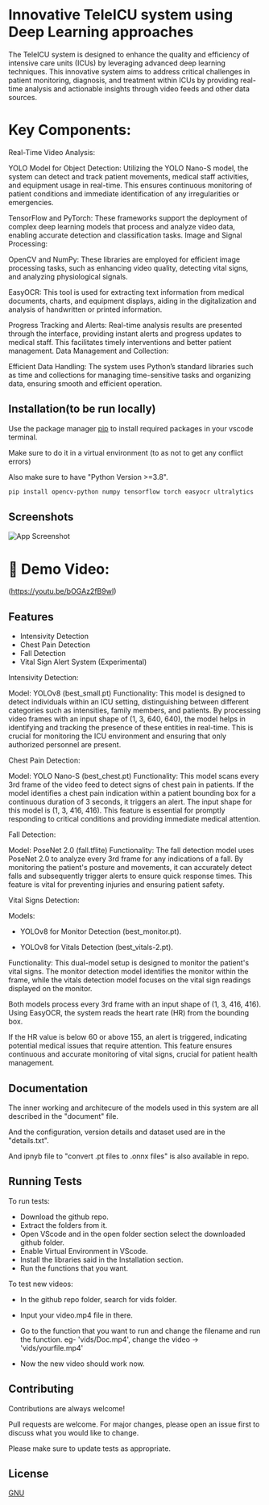 
# Innovative TeleICU system using Deep Learning approaches

The TeleICU system is designed to enhance the quality and efficiency of intensive care units (ICUs) by leveraging advanced deep learning techniques. This innovative system aims to address critical challenges in patient monitoring, diagnosis, and treatment within ICUs by providing real-time analysis and actionable insights through video feeds and other data sources.

# Key Components:

Real-Time Video Analysis:

YOLO Model for Object Detection: Utilizing the YOLO Nano-S model, the system can detect and track patient movements, medical staff activities, and equipment usage in real-time. This ensures continuous monitoring of patient conditions and immediate identification of any irregularities or emergencies.

TensorFlow and PyTorch: These frameworks support the deployment of complex deep learning models that process and analyze video data, enabling accurate detection and classification tasks.
Image and Signal Processing:

OpenCV and NumPy: These libraries are employed for efficient image processing tasks, such as enhancing video quality, detecting vital signs, and analyzing physiological signals.

EasyOCR: This tool is used for extracting text information from medical documents, charts, and equipment displays, aiding in the digitalization and analysis of handwritten or printed information.

Progress Tracking and Alerts: Real-time analysis results are presented through the interface, providing instant alerts and progress updates to medical staff. This facilitates timely interventions and better patient management.
Data Management and Collection:

Efficient Data Handling: The system uses Python’s standard libraries such as time and collections for managing time-sensitive tasks and organizing data, ensuring smooth and efficient operation.



## Installation(to be run locally)

Use the package manager [pip](https://pip.pypa.io/en/stable/) to install required packages in your vscode terminal.

Make sure to do it in a virtual environment (to as not to get any conflict errors)

Also make sure to have "Python Version >=3.8".
```bash
pip install opencv-python numpy tensorflow torch easyocr ultralytics

```


## Screenshots

![App Screenshot](https://via.placeholder.com/468x300?text=App+Screenshot+Here)



# 🚀 Demo Video:

(https://youtu.be/bOGAz2fB9wI)




## Features

- Intensivity Detection
- Chest Pain Detection
- Fall Detection
- Vital Sign Alert System (Experimental)

Intensivity Detection:

Model: YOLOv8 (best_small.pt)
Functionality: This model is designed to detect individuals within an ICU setting, distinguishing between different categories such as intensities, family members, and patients. By processing video frames with an input shape of (1, 3, 640, 640), the model helps in identifying and tracking the presence of these entities in real-time. This is crucial for monitoring the ICU environment and ensuring that only authorized personnel are present.

Chest Pain Detection:

Model: YOLO Nano-S (best_chest.pt)
Functionality: This model scans every 3rd frame of the video feed to detect signs of chest pain in patients. If the model identifies a chest pain indication within a patient bounding box for a continuous duration of 3 seconds, it triggers an alert. The input shape for this model is (1, 3, 416, 416). This feature is essential for promptly responding to critical conditions and providing immediate medical attention.

Fall Detection:

Model: PoseNet 2.0 (fall.tflite)
Functionality: The fall detection model uses PoseNet 2.0 to analyze every 3rd frame for any indications of a fall. By monitoring the patient's posture and movements, it can accurately detect falls and subsequently trigger alerts to ensure quick response times. This feature is vital for preventing injuries and ensuring patient safety.

Vital Signs Detection:

Models:

- YOLOv8 for Monitor Detection (best_monitor.pt).

- YOLOv8 for Vitals Detection (best_vitals-2.pt).

Functionality: This dual-model setup is designed to monitor the patient's vital signs. The monitor detection model identifies the monitor within the frame, while the vitals detection model focuses on the vital sign readings displayed on the monitor. 

Both models process every 3rd frame with an input shape of (1, 3, 416, 416). Using EasyOCR, the system reads the heart rate (HR) from the bounding box. 

If the HR value is below 60 or above 155, an alert is triggered, indicating potential medical issues that require attention. This feature ensures continuous and accurate monitoring of vital signs, crucial for patient health management.

## Documentation

The inner working and architecure of the models used in this system are all described in the "document" file.

And the configuration, version details and dataset used are in the "details.txt".

And ipnyb file to "convert .pt files to .onnx files" is also available in repo.


## Running Tests

To run tests:

- Download the github repo.
- Extract the folders from it.
- Open VScode and in the open folder section select the downloaded github folder.
- Enable Virtual Environment in VScode.
- Install the libraries said in the Installation section.
- Run the functions that you want.

To test new videos:

- In the github repo folder, search for vids folder.
- Input your video.mp4 file in there.
- Go to the function that you want to run and change the filename and run the function.
eg- 'vids/Doc.mp4', change the video -> 'vids/yourfile.mp4'

- Now the new video should work now.




## Contributing

Contributions are always welcome!

Pull requests are welcome. For major changes, please open an issue first
to discuss what you would like to change.

Please make sure to update tests as appropriate.

## License

[GNU](https://www.gnu.org/licenses/gpl-3.0.en.html#license-text)
